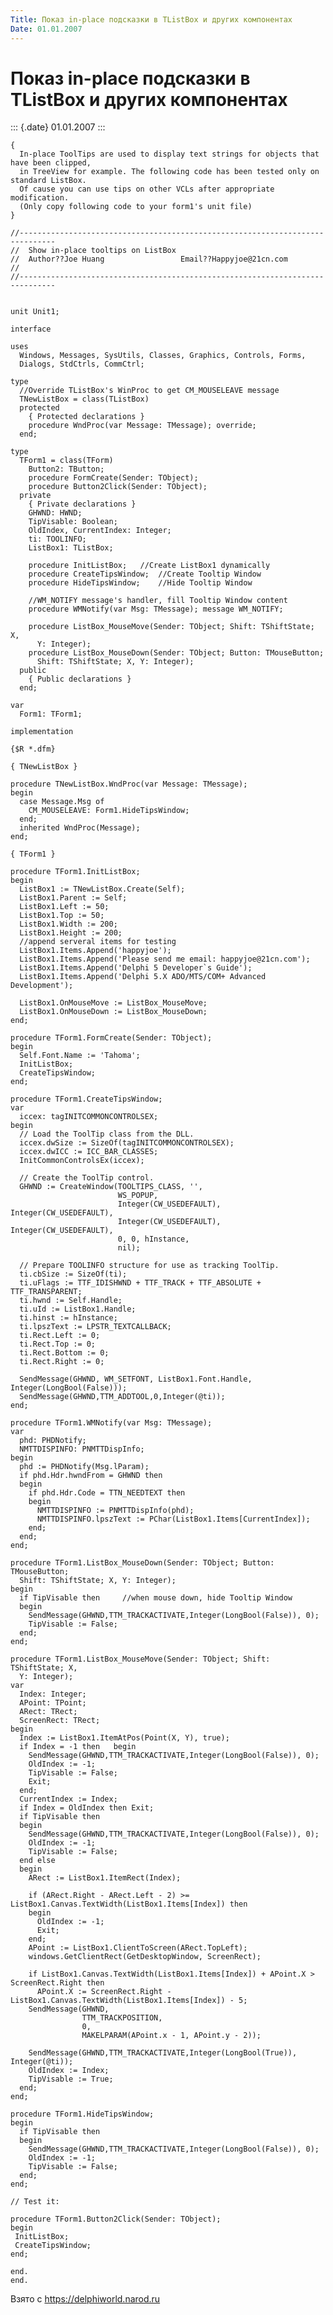 ```yaml
---
Title: Показ in-place подсказки в TListBox и других компонентах
Date: 01.01.2007
---
```



Показ in-place подсказки в TListBox и других компонентах
========================================================

::: {.date}
01.01.2007
:::

    { 
      In-place ToolTips are used to display text strings for objects that have been clipped, 
      in TreeView for example. The following code has been tested only on standard ListBox. 
      Of cause you can use tips on other VCLs after appropriate modification. 
      (Only copy following code to your form1's unit file) 
    } 
     
    //------------------------------------------------------------------------------ 
    //  Show in-place tooltips on ListBox 
    //  Author??Joe Huang                 Email??Happyjoe@21cn.com 
    // 
    //------------------------------------------------------------------------------ 
     
     
    unit Unit1; 
     
    interface 
     
    uses 
      Windows, Messages, SysUtils, Classes, Graphics, Controls, Forms, 
      Dialogs, StdCtrls, CommCtrl; 
     
    type 
      //Override TListBox's WinProc to get CM_MOUSELEAVE message 
      TNewListBox = class(TListBox) 
      protected 
        { Protected declarations } 
        procedure WndProc(var Message: TMessage); override; 
      end; 
     
    type 
      TForm1 = class(TForm) 
        Button2: TButton; 
        procedure FormCreate(Sender: TObject); 
        procedure Button2Click(Sender: TObject); 
      private 
        { Private declarations } 
        GHWND: HWND; 
        TipVisable: Boolean; 
        OldIndex, CurrentIndex: Integer; 
        ti: TOOLINFO; 
        ListBox1: TListBox; 
     
        procedure InitListBox;   //Create ListBox1 dynamically 
        procedure CreateTipsWindow;  //Create Tooltip Window 
        procedure HideTipsWindow;    //Hide Tooltip Window 
     
        //WM_NOTIFY message's handler, fill Tooltip Window content 
        procedure WMNotify(var Msg: TMessage); message WM_NOTIFY; 
     
        procedure ListBox_MouseMove(Sender: TObject; Shift: TShiftState; X, 
          Y: Integer); 
        procedure ListBox_MouseDown(Sender: TObject; Button: TMouseButton; 
          Shift: TShiftState; X, Y: Integer); 
      public 
        { Public declarations } 
      end; 
     
    var 
      Form1: TForm1; 
     
    implementation 
     
    {$R *.dfm} 
     
    { TNewListBox } 
     
    procedure TNewListBox.WndProc(var Message: TMessage); 
    begin 
      case Message.Msg of 
        CM_MOUSELEAVE: Form1.HideTipsWindow; 
      end; 
      inherited WndProc(Message); 
    end; 
     
    { TForm1 } 
     
    procedure TForm1.InitListBox; 
    begin 
      ListBox1 := TNewListBox.Create(Self); 
      ListBox1.Parent := Self; 
      ListBox1.Left := 50; 
      ListBox1.Top := 50; 
      ListBox1.Width := 200; 
      ListBox1.Height := 200; 
      //append serveral items for testing 
      ListBox1.Items.Append('happyjoe'); 
      ListBox1.Items.Append('Please send me email: happyjoe@21cn.com'); 
      ListBox1.Items.Append('Delphi 5 Developer`s Guide'); 
      ListBox1.Items.Append('Delphi 5.X ADO/MTS/COM+ Advanced Development'); 
     
      ListBox1.OnMouseMove := ListBox_MouseMove; 
      ListBox1.OnMouseDown := ListBox_MouseDown; 
    end; 
     
    procedure TForm1.FormCreate(Sender: TObject); 
    begin 
      Self.Font.Name := 'Tahoma'; 
      InitListBox; 
      CreateTipsWindow; 
    end; 
     
    procedure TForm1.CreateTipsWindow; 
    var 
      iccex: tagINITCOMMONCONTROLSEX; 
    begin 
      // Load the ToolTip class from the DLL. 
      iccex.dwSize := SizeOf(tagINITCOMMONCONTROLSEX); 
      iccex.dwICC := ICC_BAR_CLASSES; 
      InitCommonControlsEx(iccex); 
     
      // Create the ToolTip control. 
      GHWND := CreateWindow(TOOLTIPS_CLASS, '', 
                            WS_POPUP, 
                            Integer(CW_USEDEFAULT), Integer(CW_USEDEFAULT), 
                            Integer(CW_USEDEFAULT), Integer(CW_USEDEFAULT), 
                            0, 0, hInstance, 
                            nil); 
     
      // Prepare TOOLINFO structure for use as tracking ToolTip. 
      ti.cbSize := SizeOf(ti); 
      ti.uFlags := TTF_IDISHWND + TTF_TRACK + TTF_ABSOLUTE + TTF_TRANSPARENT; 
      ti.hwnd := Self.Handle; 
      ti.uId := ListBox1.Handle; 
      ti.hinst := hInstance; 
      ti.lpszText := LPSTR_TEXTCALLBACK; 
      ti.Rect.Left := 0; 
      ti.Rect.Top := 0; 
      ti.Rect.Bottom := 0; 
      ti.Rect.Right := 0; 
     
      SendMessage(GHWND, WM_SETFONT, ListBox1.Font.Handle, Integer(LongBool(False))); 
      SendMessage(GHWND,TTM_ADDTOOL,0,Integer(@ti)); 
    end; 
     
    procedure TForm1.WMNotify(var Msg: TMessage); 
    var 
      phd: PHDNotify; 
      NMTTDISPINFO: PNMTTDispInfo; 
    begin 
      phd := PHDNotify(Msg.lParam); 
      if phd.Hdr.hwndFrom = GHWND then 
      begin 
        if phd.Hdr.Code = TTN_NEEDTEXT then 
        begin 
          NMTTDISPINFO := PNMTTDispInfo(phd); 
          NMTTDISPINFO.lpszText := PChar(ListBox1.Items[CurrentIndex]); 
        end; 
      end; 
    end; 
     
    procedure TForm1.ListBox_MouseDown(Sender: TObject; Button: TMouseButton; 
      Shift: TShiftState; X, Y: Integer); 
    begin 
      if TipVisable then     //when mouse down, hide Tooltip Window 
      begin 
        SendMessage(GHWND,TTM_TRACKACTIVATE,Integer(LongBool(False)), 0); 
        TipVisable := False; 
      end; 
    end; 
     
    procedure TForm1.ListBox_MouseMove(Sender: TObject; Shift: TShiftState; X, 
      Y: Integer); 
    var 
      Index: Integer; 
      APoint: TPoint; 
      ARect: TRect; 
      ScreenRect: TRect; 
    begin 
      Index := ListBox1.ItemAtPos(Point(X, Y), true); 
      if Index = -1 then   begin 
        SendMessage(GHWND,TTM_TRACKACTIVATE,Integer(LongBool(False)), 0); 
        OldIndex := -1; 
        TipVisable := False; 
        Exit; 
      end; 
      CurrentIndex := Index; 
      if Index = OldIndex then Exit; 
      if TipVisable then 
      begin 
        SendMessage(GHWND,TTM_TRACKACTIVATE,Integer(LongBool(False)), 0); 
        OldIndex := -1; 
        TipVisable := False; 
      end else 
      begin 
        ARect := ListBox1.ItemRect(Index); 
     
        if (ARect.Right - ARect.Left - 2) >= ListBox1.Canvas.TextWidth(ListBox1.Items[Index]) then 
        begin 
          OldIndex := -1; 
          Exit; 
        end; 
        APoint := ListBox1.ClientToScreen(ARect.TopLeft); 
        windows.GetClientRect(GetDesktopWindow, ScreenRect); 
     
        if ListBox1.Canvas.TextWidth(ListBox1.Items[Index]) + APoint.X > ScreenRect.Right then 
          APoint.X := ScreenRect.Right - ListBox1.Canvas.TextWidth(ListBox1.Items[Index]) - 5; 
        SendMessage(GHWND, 
                    TTM_TRACKPOSITION, 
                    0, 
                    MAKELPARAM(APoint.x - 1, APoint.y - 2)); 
     
        SendMessage(GHWND,TTM_TRACKACTIVATE,Integer(LongBool(True)), Integer(@ti)); 
        OldIndex := Index; 
        TipVisable := True; 
      end; 
    end; 
     
    procedure TForm1.HideTipsWindow; 
    begin 
      if TipVisable then 
      begin 
        SendMessage(GHWND,TTM_TRACKACTIVATE,Integer(LongBool(False)), 0); 
        OldIndex := -1; 
        TipVisable := False; 
      end; 
    end; 
     
    // Test it: 
     
    procedure TForm1.Button2Click(Sender: TObject); 
    begin 
     InitListBox; 
     CreateTipsWindow; 
    end; 
     
    end. 
    end.

Взято с <https://delphiworld.narod.ru>
